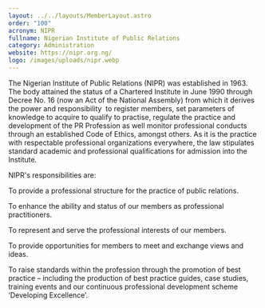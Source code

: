 ```yaml
---
layout: ../../layouts/MemberLayout.astro
order: "100"
acronym: NIPR
fullname: Nigerian Institute of Public Relations
category: Administration
website: https://nipr.org.ng/
logo: /images/uploads/nipr.webp
---
```

The Nigerian Institute of Public Relations (NIPR) was established in 1963. The body attained the status of a Chartered Institute in June 1990 through Decree No. 16 (now an Act of the National Assembly) from which it derives the power and responsibility  to register members, set parameters of knowledge to acquire to qualify to practise, regulate the practice and development of the PR Profession as well monitor professional conducts through an established Code of Ethics, amongst others. As it is the practice with respectable professional organizations everywhere, the law stipulates  standard academic and professional qualifications for admission into the Institute.





NIPR's responsibilities are:

To provide a professional structure for the practice of public relations.





To enhance the ability and status of our members as professional practitioners.





To represent and serve the professional interests of our members.





To provide opportunities for members to meet and exchange views and ideas.





To raise standards within the profession through the promotion of best practice – including the production of best practice guides, case studies, training events and our continuous professional development scheme ‘Developing Excellence’.




